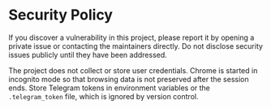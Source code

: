 # Security Policy

If you discover a vulnerability in this project, please report it by opening a private issue or contacting the maintainers directly. Do not disclose security issues publicly until they have been addressed.

The project does not collect or store user credentials. Chrome is started in incognito mode so that browsing data is not preserved after the session ends.
Store Telegram tokens in environment variables or the `.telegram_token` file, which is ignored by version control.

